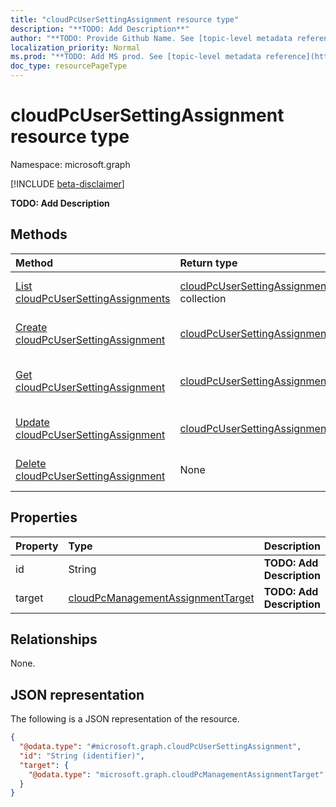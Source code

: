 ```yaml
---
title: "cloudPcUserSettingAssignment resource type"
description: "**TODO: Add Description**"
author: "**TODO: Provide Github Name. See [topic-level metadata reference](https://msgo.azurewebsites.net/add/document/guidelines/metadata.html#topic-level-metadata)**"
localization_priority: Normal
ms.prod: "**TODO: Add MS prod. See [topic-level metadata reference](https://msgo.azurewebsites.net/add/document/guidelines/metadata.html#topic-level-metadata)**"
doc_type: resourcePageType
---
```


# cloudPcUserSettingAssignment resource type

Namespace: microsoft.graph

[!INCLUDE [beta-disclaimer](../../includes/beta-disclaimer.md)]

**TODO: Add Description**

## Methods
|Method|Return type|Description|
|:---|:---|:---|
|[List cloudPcUserSettingAssignments](../api/cloudpcusersettingassignment-list.md)|[cloudPcUserSettingAssignment](../resources/cloudpcusersettingassignment.md) collection|Get a list of the [cloudPcUserSettingAssignment](../resources/cloudpcusersettingassignment.md) objects and their properties.|
|[Create cloudPcUserSettingAssignment](../api/cloudpcusersettingassignment-create.md)|[cloudPcUserSettingAssignment](../resources/cloudpcusersettingassignment.md)|Create a new [cloudPcUserSettingAssignment](../resources/cloudpcusersettingassignment.md) object.|
|[Get cloudPcUserSettingAssignment](../api/cloudpcusersettingassignment-get.md)|[cloudPcUserSettingAssignment](../resources/cloudpcusersettingassignment.md)|Read the properties and relationships of a [cloudPcUserSettingAssignment](../resources/cloudpcusersettingassignment.md) object.|
|[Update cloudPcUserSettingAssignment](../api/cloudpcusersettingassignment-update.md)|[cloudPcUserSettingAssignment](../resources/cloudpcusersettingassignment.md)|Update the properties of a [cloudPcUserSettingAssignment](../resources/cloudpcusersettingassignment.md) object.|
|[Delete cloudPcUserSettingAssignment](../api/cloudpcusersettingassignment-delete.md)|None|Deletes a [cloudPcUserSettingAssignment](../resources/cloudpcusersettingassignment.md) object.|

## Properties
|Property|Type|Description|
|:---|:---|:---|
|id|String|**TODO: Add Description**|
|target|[cloudPcManagementAssignmentTarget](../resources/cloudpcmanagementassignmenttarget.md)|**TODO: Add Description**|

## Relationships
None.

## JSON representation
The following is a JSON representation of the resource.
<!-- {
  "blockType": "resource",
  "keyProperty": "id",
  "@odata.type": "microsoft.graph.cloudPcUserSettingAssignment",
  "openType": false
}
-->
``` json
{
  "@odata.type": "#microsoft.graph.cloudPcUserSettingAssignment",
  "id": "String (identifier)",
  "target": {
    "@odata.type": "microsoft.graph.cloudPcManagementAssignmentTarget"
  }
}
```

